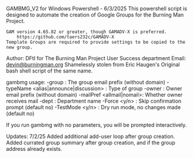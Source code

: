 GAMBMG_V2 for Windows Powershell - 6/3/2025
	This powershell script is designed to automate the creation 
	of Google Groups for the Burning Man Project. 
	
	GAM version 4.65.82 or greater, though GAMADV-X is preferred.
		https://github.com/taers232c/GAMADV-X
	Template Groups are required to provide settings to be copied to the new group.
	
Author:		DFtI for The Burning Man Project User Success department
Email:		devin@burningman.org
		Shamelessly stolen from Eric Haugen's Original bash shell script of the same name.


  gambmg usage:
    -group <groupName>        : The group email prefix (without domain)
    -typeName <alias|announce|discussion> : Type of group
    -owner <ownerEmail>       : Owner email prefix (without domain)
    -mailPref <allmail|nomail>: Whether owner receives mail
    -dept <department>        : Department name
    -Force <y/n>              : Skip confirmation prompt (default no)
    -TestMode <y/n>             : Dry run mode, no changes made (default no)

If you run gambmg with no parameters, you will be prompted interactively.

Updates:
	7/2/25 	Added additional add-user loop after group creation.
		Added currated group summary after group creation, and if the group address already exists.

